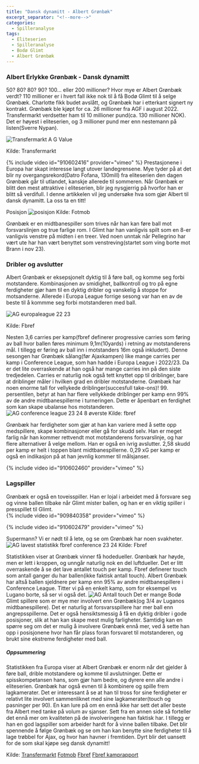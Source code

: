 ```yaml
---
title: "Dansk dynamitt - Albert Grønbæk"
excerpt_separator: "<!--more-->"
categories:
  - Spilleranalyse
tags:
  - Eliteserien
  - Spilleranalyse
  - Bodø Glimt
  - Albert Grønbæk
---
```


### Albert Erlykke Grønbæk - Dansk dynamitt
50? 80? 80? 90? 100... eller 200 millioner? Hvor mye er Albert Grønbæk verdt? 110 millioner er i hvert fall ikke nok til å få Bodø Glimt til å selge Grønbæk. Charlotte fikk budet avslått, og Grønbæk har i etterkant signert ny kontrakt. Grønbæk ble kjøpt for ca. 26 millioner fra AGF i august 2022. Transfermarkt verdsetter ham til 10 millioner pund(ca. 130 millioner NOK). Det er høyest i eliteserien, og 3 millioner pund mer enn nestemann på listen(Sverre Nypan). 

![Transfermarkt A G Value](https://github.com/n0rthface43/Ball/assets/157420543/a425449a-ed8f-48a8-8159-2808333296df)

Kilde: Transfermarkt

{% include video id="910602416" provider="vimeo" %}
Prestasjonene i Europa har skapt interesse langt utover landegrensene. Mye tyder på at det blir ny overgangsrekord(Datro Fofana, 130mill) fra eliteserien den dagen Grønbæk går til utlandet, kanskje allerede til sommeren. Når Grønbæk er blitt den mest attraktive i eliteserien, blir jeg nysgjerrig på hvorfor han er blitt så verdifull. I denne artikkelen vil jeg undersøke hva som gjør Albert til dansk dynamitt. La oss ta en titt!   

Posisjon
![posisjon](https://github.com/n0rthface43/Ball/assets/157420543/592342fc-ceeb-4f08-8c43-af7617e92777)
Kilde: Fotmob

Grønbæk er en midtbanespiller som trives når han kan føre ball mot forsvarslinjen og true farlige rom. I Glimt har han vanligvis spilt som en 8-er vanligvis venstre på midten i en treer. Ved noen unntak når Pellegrino har vært ute har han vært benyttet som venstreving(startet som ving borte mot Brann i nov 23). 

### Dribler og avslutter
Albert Grønbæk er eksepsjonelt dyktig til å føre ball, og komme seg forbi motstandere. Kombinasjonen av smidighet, ballkontroll og tro på egne ferdigheter gjør ham til en dyktig dribler og vanskelig å stoppe for motsanderne. Allerede i Europa League forrige sesong var han en av de beste til å kommme seg forbi motstanderen med ball. 

![AG europaleague 22 23](https://github.com/n0rthface43/Ball/assets/157420543/c727aa9a-04e8-41c5-baec-7806c13249e8)

Kilde: Fbref

Nesten 3,6 carries per kamp(fbref definerer progressive carries som føring av ball hvor ballen føres minimum 9,1m(10yards) i retning av motstanderens mål. I tillegg er føring av ball inn i motstanders 16m også inkludert). Denne sesongen har Grønbæk sålang(før Ajaxkampen) like mange carries per kamp i Conference League, som han hadde i Europa League i 2022/23. Da er det lite overraskende at han også har mange carries inn på den siste tredjedelen. Carries er naturlig nok også tett knyttet opp til driblinger, bare at driblinger måler i hvilken grad en dribler motstanderne. Grønbæk har noen enorme tall for vellykede driblinger(succesfull take-ons)! 99. persentilen, betyr at han har flere vellykkede driblinger per kamp enn 99% av de andre midtbanespillerne i turneringen. Dette er åpenbart en ferdighet som kan skape ubalanse hos motstanderen. 
![AG conference league 23 24 8 øverste ](https://github.com/n0rthface43/Ball/assets/157420543/ad97a3c5-3c9a-4677-ba97-e5ac5a453302)
Kilde: fbref

Grønbæk har ferdigheter som gjør at han kan variere med å sette opp medspillere, skape kombinasjoner eller gå for skudd selv. Han er meget farlig når han kommer rettvendt mot motstanderens forsvarslinje, og har flere alternativer å velge mellom. Han er også en ivrig avslutter. 2,58 skudd per kamp er helt i toppen blant midtbanespillerne. 0,29 xG per kamp er også en indikasjon på at han jevnlig kommer til målsjanser. 

{% include video id="910602460" provider="vimeo" %}

### Lagspiller

Grønbæk er også en toveisspiller. Han er lojal i arbeidet med å forsvare seg og vinne ballen tilbake når Glimt mister ballen, og han er en viktig spiller i presspillet til Glimt.   
{% include video id="909840358" provider="vimeo" %}

{% include video id="910602479" provider="vimeo" %}

Supermann?
Vi er nødt til å lete, og se om Grønbæk har noen svakheter. 
![AG lavest statistikk fbref conference 23 24](https://github.com/n0rthface43/Ball/assets/157420543/7ce21e62-c140-4d81-afc4-a2e5725952d5)
Kilde: Fbref

Statistikken viser at Grønbæk vinner få hodedueller. Grønbæk har høyde, men er lett i kroppen, og unngår naturlig nok en del luftdueller. Det er litt overraskende å se det lave antallet touch per kamp. Fbref definerer touch som antall ganger du har ballen(ikke faktisk antall touch). Albert Grønbæk har altså ballen sjeldnere per kamp enn 95% av andre midtbanespillere i Conference League. Titter vi på en enkelt kamp, som for eksempel vs Lugano borte, så ser vi også det. 
![AG Antall touch](https://github.com/n0rthface43/Ball/assets/157420543/1ae8a374-a280-41db-b351-2d1924611823)
Det er mange Bodø Glimt spillere som er mye mer involvert enn Grønbæk(og 3/4 av Luganos midtbanespillere). Det er naturlig at forsvarsspillere har mer ball enn angrepsspillerne. Det er også hensiktsmessig å få en dyktig dribler i gode posisjoner, slik at han kan skape mest mulig farligheter. Samtidig kan en spørre seg om det er mulig å involvere Grønbæk ennå mer, ved å sette han opp i posisjonene hvor han får plass foran forsvaret til motstanderen, og brukt sine ekstreme ferdigheter med ball.

##### Oppsummering 
Statistikken fra Europa viser at Albert Grønbæk er enorm når det gjelder å føre ball, drible motstandere og komme til avslutninger. Dette er spisskompetansen hans, som gjør ham bedre, og dyrere enn alle andre i eliteserien. Grønbæk har også evnen til å kombinere og spille frem lagkamerater. Det er interessant å se at han til tross for sine ferdigheter er relativt lite involvert sammenliknet med sine lagkamerater(touch og pasninger per 90). En kan lure på om en ennå ikke har sett det aller beste fra Albert med tanke på volum av sjanser. Sett fra en annen side så forteller det ennå mer om kvaliteten på de involveringene han faktisk har. I tillegg er han en god lagspiller som arbeider hardt for å vinne ballen tilbake. Det blir spennende å følge Grønbæk og se om han kan benytte sine ferdigheter til å lage trøbbel for Ajax, og hvor han havner i fremtiden. Dyrt blir det uansett for de som skal kjøpe seg dansk dynamitt!


Kilde:
[Transfermarkt](https://www.transfermarkt.com/albert-gronbaek/profil/spieler/503866)
[Fotmob](https://www.fotmob.com/matches/bodoglimt-vs-molde/2rwsj9#4301593)
[Fbref](https://fbref.com/en/players/0da5076f/scout/11837/Albert-Erlykke-Scouting-Report)
[Fbref kamprapport](https://fbref.com/en/matches/95715e69/Lugano-BodoGlimt-September-21-2023-Europa-Conference-League)
